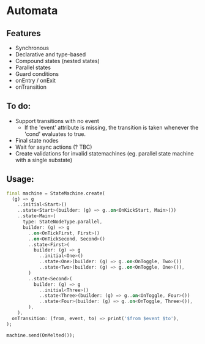 # Automata

## Features
- Synchronous
- Declarative and type-based
- Compound states (nested states)
- Parallel states
- Guard conditions
- onEntry / onExit
- onTransition

## To do:
- Support transitions with no event
  - If the 'event' attribute is missing, the transition is taken whenever the 'cond' evaluates to true.
- Final state nodes
- Wait for async actions (? TBC)
- Create validations for invalid statemachines (eg. parallel state machine with a single substate)

## Usage:
```dart
final machine = StateMachine.create(
  (g) => g
    ..initial<Start>()
    ..state<Start>(builder: (g) => g..on<OnKickStart, Main>())
    ..state<Main>(
      type: StateNodeType.parallel,
      builder: (g) => g
        ..on<OnTickFirst, First>()
        ..on<OnTickSecond, Second>()
        ..state<First>(
          builder: (g) => g
            ..initial<One>()
            ..state<One>(builder: (g) => g..on<OnToggle, Two>())
            ..state<Two>(builder: (g) => g..on<OnToggle, One>()),
        )
        ..state<Second>(
          builder: (g) => g
            ..initial<Three>()
            ..state<Three>(builder: (g) => g..on<OnToggle, Four>())
            ..state<Four>(builder: (g) => g..on<OnToggle, Three>()),
        ),
    ),
  onTransition: (from, event, to) => print('$from $event $to'),
);

machine.send(OnMelted());
```